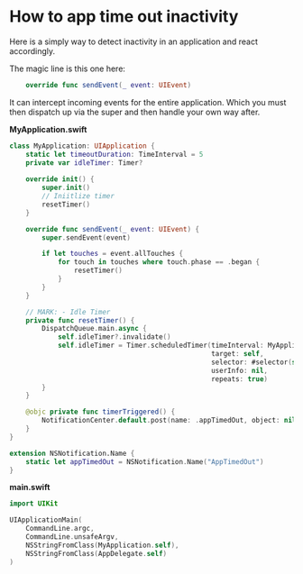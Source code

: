 # How to app time out inactivity

Here is a simply way to detect inactivity in an application and react accordingly.

The magic line is this one here:

```swift
    override func sendEvent(_ event: UIEvent)
```

It can intercept incoming events for the entire application. Which you must then dispatch up via the super and then handle your own way after.

**MyApplication.swift**

```swift
class MyApplication: UIApplication {
    static let timeoutDuration: TimeInterval = 5
    private var idleTimer: Timer?
    
    override init() {
        super.init()
        // Iniitlize timer
        resetTimer()
    }

    override func sendEvent(_ event: UIEvent) {
        super.sendEvent(event)

        if let touches = event.allTouches {
            for touch in touches where touch.phase == .began {
                resetTimer()
            }
        }
    }

    // MARK: - Idle Timer
    private func resetTimer() {
        DispatchQueue.main.async {
            self.idleTimer?.invalidate()
            self.idleTimer = Timer.scheduledTimer(timeInterval: MyApplication.timeoutDuration,
                                                  target: self,
                                                  selector: #selector(self.timerTriggered),
                                                  userInfo: nil,
                                                  repeats: true)
        }
    }

    @objc private func timerTriggered() {
        NotificationCenter.default.post(name: .appTimedOut, object: nil)
    }
}

extension NSNotification.Name {
    static let appTimedOut = NSNotification.Name("AppTimedOut")
}
```

**main.swift**

```swift
import UIKit

UIApplicationMain(
    CommandLine.argc,
    CommandLine.unsafeArgv,
    NSStringFromClass(MyApplication.self),
    NSStringFromClass(AppDelegate.self)
)
```
